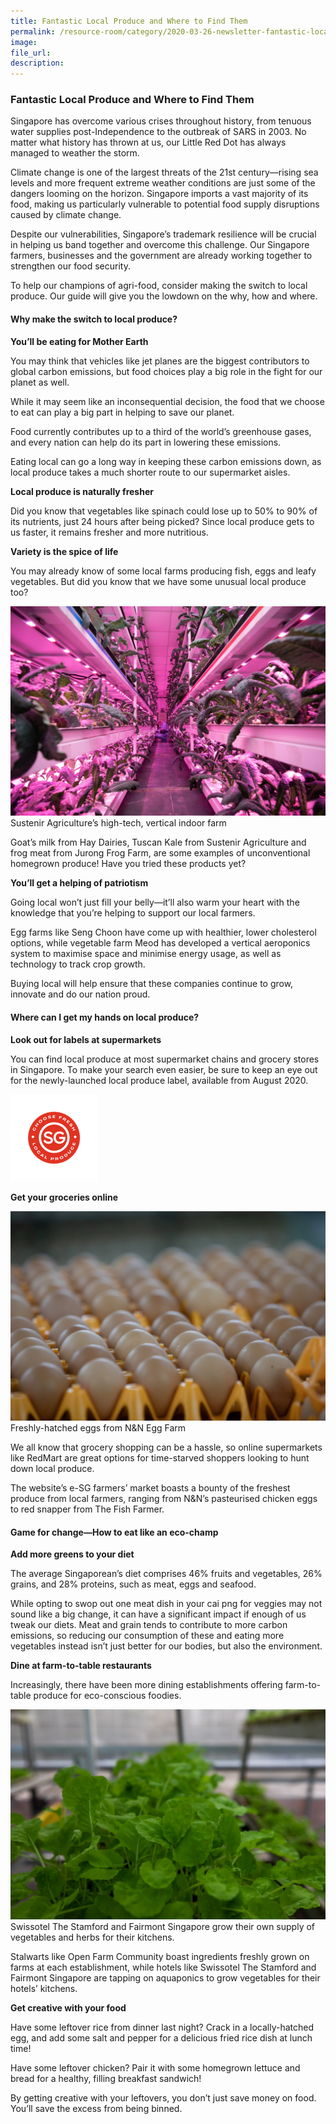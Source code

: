 ```yaml
---  
title: Fantastic Local Produce and Where to Find Them  
permalink: /resource-room/category/2020-03-26-newsletter-fantastic-local-produce-and-where-to-find-them/    
image:  
file_url:  
description:  
---  
```


### Fantastic Local Produce and Where to Find Them   

Singapore has overcome various crises throughout history, from tenuous water supplies post-Independence to the outbreak of SARS in 2003. No matter what history has thrown at us, our Little Red Dot has always managed to weather the storm.  

Climate change is one of the largest threats of the 21st century—rising sea levels and more frequent extreme weather conditions are just some of the dangers looming on the horizon. Singapore imports a vast majority of its food, making us particularly vulnerable to potential food supply disruptions caused by climate change.  

Despite our vulnerabilities, Singapore’s trademark resilience will be crucial in helping us band together and overcome this challenge. Our Singapore farmers, businesses and the government are already working together to strengthen our food security.  

To help our champions of agri-food, consider making the switch to local produce. Our guide will give you the lowdown on the why, how and where.  

#### Why make the switch to local produce?  

**You’ll be eating for Mother Earth**  

You may think that vehicles like jet planes are the biggest contributors to global carbon emissions, but food choices play a big role in the fight for our planet as well.  

While it may seem like an inconsequential decision, the food that we choose to eat can play a big part in helping to save our planet.  

Food currently contributes up to a third of the world’s greenhouse gases, and every nation can help do its part in lowering these emissions.  

Eating local can go a long way in keeping these carbon emissions down, as local produce takes a much shorter route to our supermarket aisles.  

**Local produce is naturally fresher**  

Did you know that vegetables like spinach could lose up to 50% to 90% of its nutrients, just 24 hours after being picked? Since local produce gets to us faster, it remains fresher and more nutritious.  

**Variety is the spice of life**  

You may already know of some local farms producing fish, eggs and leafy vegetables. But did you know that we have some unusual local produce too?  

![](/news/news-images/newsletter-local-produce-image-1.jpg)  
Sustenir Agriculture’s high-tech, vertical indoor farm  

Goat’s milk from Hay Dairies, Tuscan Kale from Sustenir Agriculture and frog meat from Jurong Frog Farm, are some examples of unconventional homegrown produce! Have you tried these products yet?  

**You’ll get a helping of patriotism**  

Going local won’t just fill your belly—it’ll also warm your heart with the knowledge that you’re helping to support our local farmers.  

Egg farms like Seng Choon have come up with healthier, lower cholesterol options, while vegetable farm Meod has developed a vertical aeroponics system to maximise space and minimise energy usage, as well as technology to track crop growth.   

Buying local will help ensure that these companies continue to grow, innovate and do our nation proud.  

#### Where can I get my hands on local produce?  

**Look out for labels at supermarkets**  

You can find local produce at most supermarket chains and grocery stores in Singapore. To make your search even easier, be sure to keep an eye out for the newly-launched local produce label, available from August 2020.  

![](/news/news-images/newsletter-climate-change-gamechanger-image-1.png)  

**Get your groceries online**  

![](/news/news-images/newsletter-local-produce-image-2.jpg)  
Freshly-hatched eggs from N&N Egg Farm  

We all know that grocery shopping can be a hassle, so online supermarkets like RedMart are great options for time-starved shoppers looking to hunt down local produce.  

The website’s e-SG farmers’ market boasts a bounty of the freshest produce from local farmers, ranging from N&N’s pasteurised chicken eggs to red snapper from The Fish Farmer.

#### Game for change—How to eat like an eco-champ  

**Add more greens to your diet**  

The average Singaporean’s diet comprises 46% fruits and vegetables, 26% grains, and 28% proteins, such as meat, eggs and seafood.  

While opting to swop out one meat dish in your cai png for veggies may not sound like a big change, it can have a significant impact if enough of us tweak our diets. Meat and grain tends to contribute to more carbon emissions, so reducing our consumption of these and eating more vegetables instead isn’t just better for our bodies, but also the environment.  

**Dine at farm-to-table restaurants**  

Increasingly, there have been more dining establishments offering farm-to-table produce for eco-conscious foodies.  

![](/news/news-images/newsletter-local-produce-image-3.jpg)  
Swissotel The Stamford and Fairmont Singapore grow their own supply of vegetables and herbs for their kitchens.  

Stalwarts like Open Farm Community boast ingredients freshly grown on farms at each establishment, while hotels like Swissotel The Stamford and Fairmont Singapore are tapping on aquaponics to grow vegetables for their hotels’ kitchens.  

**Get creative with your food**  

Have some leftover rice from dinner last night? Crack in a locally-hatched egg, and add some salt and pepper for a delicious fried rice dish at lunch time!  

Have some leftover chicken? Pair it with some homegrown lettuce and bread for a healthy, filling breakfast sandwich!  

By getting creative with your leftovers, you don’t just save money on food. You’ll save the excess from being binned.  
